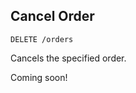 ## Cancel Order

`DELETE /orders`

Cancels the specified order.

<aside class="notice">
Coming soon!
</aside>

<!-- ### Request

|Parameter|Type|Required|Description|
|---|---|---|---|
|exchange|[Exchange](#exchange)|True|Exchange to fetch data for|
|orderId|String|True|ID of an order on an exchange|

### Response
 -->
